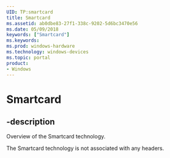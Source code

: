 ```yaml
---
UID: TP:smartcard
title: Smartcard
ms.assetid: ab0dbe83-27f1-338c-9202-5d6bc3470e56
ms.date: 05/09/2018
keywords: ["Smartcard"]
ms.keywords: 
ms.prod: windows-hardware
ms.technology: windows-devices
ms.topic: portal
product:
- Windows
---
```


# Smartcard

## -description

Overview of the Smartcard technology.

The Smartcard technology is not associated with any headers.


